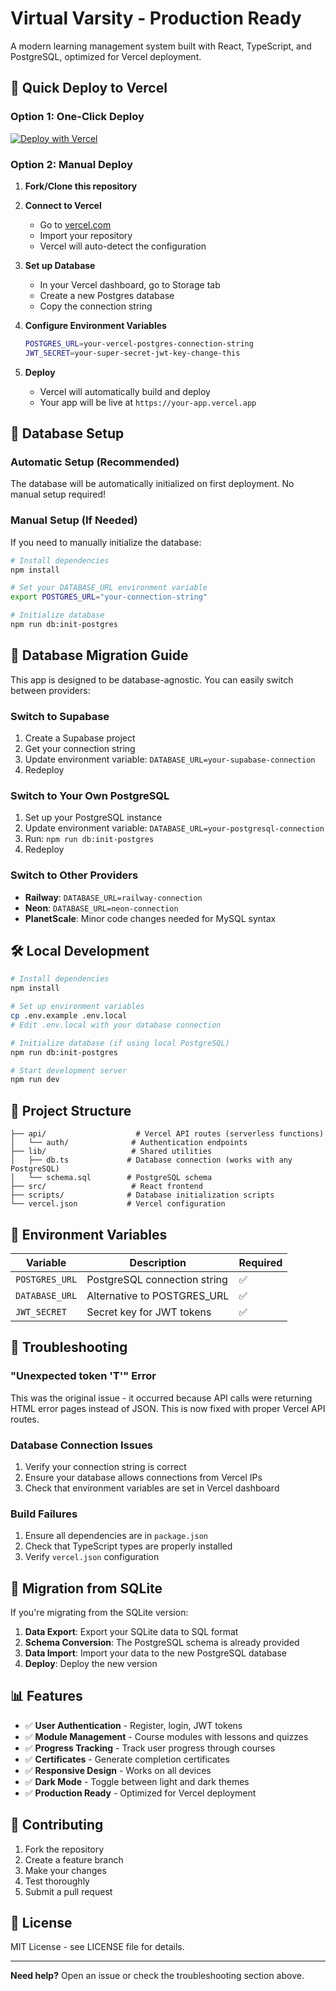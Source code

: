 # Virtual Varsity - Production Ready

A modern learning management system built with React, TypeScript, and PostgreSQL, optimized for Vercel deployment.

## 🚀 Quick Deploy to Vercel

### Option 1: One-Click Deploy

[![Deploy with Vercel](https://vercel.com/button)](https://vercel.com/new/clone?repository-url=https://github.com/yourusername/virtual-varsity)

### Option 2: Manual Deploy

1. **Fork/Clone this repository**
2. **Connect to Vercel**

   - Go to [vercel.com](https://vercel.com)
   - Import your repository
   - Vercel will auto-detect the configuration

3. **Set up Database**

   - In your Vercel dashboard, go to Storage tab
   - Create a new Postgres database
   - Copy the connection string

4. **Configure Environment Variables**

   ```bash
   POSTGRES_URL=your-vercel-postgres-connection-string
   JWT_SECRET=your-super-secret-jwt-key-change-this
   ```

5. **Deploy**
   - Vercel will automatically build and deploy
   - Your app will be live at `https://your-app.vercel.app`

## 🔧 Database Setup

### Automatic Setup (Recommended)

The database will be automatically initialized on first deployment. No manual setup required!

### Manual Setup (If Needed)

If you need to manually initialize the database:

```bash
# Install dependencies
npm install

# Set your DATABASE_URL environment variable
export POSTGRES_URL="your-connection-string"

# Initialize database
npm run db:init-postgres
```

## 🔄 Database Migration Guide

This app is designed to be database-agnostic. You can easily switch between providers:

### Switch to Supabase

1. Create a Supabase project
2. Get your connection string
3. Update environment variable: `DATABASE_URL=your-supabase-connection`
4. Redeploy

### Switch to Your Own PostgreSQL

1. Set up your PostgreSQL instance
2. Update environment variable: `DATABASE_URL=your-postgresql-connection`
3. Run: `npm run db:init-postgres`
4. Redeploy

### Switch to Other Providers

- **Railway**: `DATABASE_URL=railway-connection`
- **Neon**: `DATABASE_URL=neon-connection`
- **PlanetScale**: Minor code changes needed for MySQL syntax

## 🛠️ Local Development

```bash
# Install dependencies
npm install

# Set up environment variables
cp .env.example .env.local
# Edit .env.local with your database connection

# Initialize database (if using local PostgreSQL)
npm run db:init-postgres

# Start development server
npm run dev
```

## 📁 Project Structure

```
├── api/                    # Vercel API routes (serverless functions)
│   └── auth/              # Authentication endpoints
├── lib/                   # Shared utilities
│   ├── db.ts             # Database connection (works with any PostgreSQL)
│   └── schema.sql        # PostgreSQL schema
├── src/                   # React frontend
├── scripts/              # Database initialization scripts
└── vercel.json           # Vercel configuration
```

## 🔐 Environment Variables

| Variable       | Description                  | Required |
| -------------- | ---------------------------- | -------- |
| `POSTGRES_URL` | PostgreSQL connection string | ✅       |
| `DATABASE_URL` | Alternative to POSTGRES_URL  | ✅       |
| `JWT_SECRET`   | Secret key for JWT tokens    | ✅       |

## 🚨 Troubleshooting

### "Unexpected token 'T'" Error

This was the original issue - it occurred because API calls were returning HTML error pages instead of JSON. This is now fixed with proper Vercel API routes.

### Database Connection Issues

1. Verify your connection string is correct
2. Ensure your database allows connections from Vercel IPs
3. Check that environment variables are set in Vercel dashboard

### Build Failures

1. Ensure all dependencies are in `package.json`
2. Check that TypeScript types are properly installed
3. Verify `vercel.json` configuration

## 🔄 Migration from SQLite

If you're migrating from the SQLite version:

1. **Data Export**: Export your SQLite data to SQL format
2. **Schema Conversion**: The PostgreSQL schema is already provided
3. **Data Import**: Import your data to the new PostgreSQL database
4. **Deploy**: Deploy the new version

## 📊 Features

- ✅ **User Authentication** - Register, login, JWT tokens
- ✅ **Module Management** - Course modules with lessons and quizzes
- ✅ **Progress Tracking** - Track user progress through courses
- ✅ **Certificates** - Generate completion certificates
- ✅ **Responsive Design** - Works on all devices
- ✅ **Dark Mode** - Toggle between light and dark themes
- ✅ **Production Ready** - Optimized for Vercel deployment

## 🤝 Contributing

1. Fork the repository
2. Create a feature branch
3. Make your changes
4. Test thoroughly
5. Submit a pull request

## 📄 License

MIT License - see LICENSE file for details.

---

**Need help?** Open an issue or check the troubleshooting section above.

